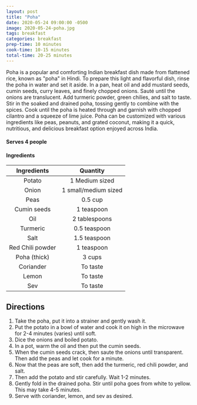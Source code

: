 ```yaml
---
layout: post
title: "Poha"
date: 2020-05-24 09:00:00 -0500
image: 2020-05-24-poha.jpg
tags: breakfast
categories: breakfast
prep-time: 10 minutes
cook-time: 10-15 minutes
total-time: 20-25 minutes
---
```


Poha is a popular and comforting Indian breakfast dish made from flattened rice, known as "poha" in Hindi. To prepare this light and flavorful dish, rinse the poha in water and set it aside. In a pan, heat oil and add mustard seeds, cumin seeds, curry leaves, and finely chopped onions. Sauté until the onions are translucent. Add turmeric powder, green chilies, and salt to taste. Stir in the soaked and drained poha, tossing gently to combine with the spices. Cook until the poha is heated through and garnish with chopped cilantro and a squeeze of lime juice. Poha can be customized with various ingredients like peas, peanuts, and grated coconut, making it a quick, nutritious, and delicious breakfast option enjoyed across India.

#### Serves 4 people

#### Ingredients

|    Ingredients   |       Quantity       |
|:----------------:|:--------------------:|
|      Potato      |    1 Medium sized    |
|       Onion      | 1 small/medium sized |
|       Peas       |        0.5 cup       |
|    Cumin seeds   |      1 teaspoon      |
|        Oil       |     2 tablespoons    |
|     Turmeric     |     0.5 teaspoon     |
|       Salt       |     1.5 teaspoon     |
| Red Chili powder |      1 teaspoon      |
|   Poha (thick)   |        3 cups        |
|     Coriander    |       To taste       |
|       Lemon      |       To taste       |
|        Sev       |       To taste       |

## Directions

1. Take the poha, put it into a strainer and gently wash it.
2. Put the potato in a bowl of water and cook it on high in the microwave for 2-4 minutes (varies) until soft.
3. Dice the onions and boiled potato.
4. In a pot, warm the oil and then put the cumin seeds.
5. When the cumin seeds crack, then saute the onions until transparent. Then add the peas and let cook for a minute.
6. Now that the peas are soft, then add the turmeric, red chili powder, and salt.
7. Then add the potato and stir carefully. Wait 1-2 minutes.
8. Gently fold in the drained poha. Stir until poha goes from white to yellow. This may take 4-5 minutes.
9. Serve with coriander, lemon, and sev as desired.
